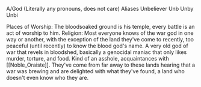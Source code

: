 A/God (Literally any pronouns, does not care)
Aliases
 Unbeliever
 Unb
 Unby
 Unbi

Places of Worship: The bloodsoaked ground is his temple, every battle is an act of worship to him. 
Religion: Most everyone knows of the war god in one way or another, with the exception of the land they've come to recently, too peaceful (until recently) to know the blood god's name. A very old god of war that revels in bloodshed, basically a genocidal maniac that only likes murder, torture, and food. Kind of an asshole, acquaintances with [[Noble_Oraiste]]. They've come from far away to these lands hearing that a war was brewing and are delighted with what they've found, a land who doesn't even know who they are.